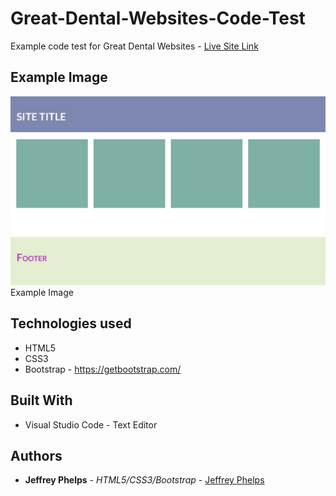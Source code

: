 # Great-Dental-Websites-Code-Test
Example code test for Great Dental Websites - [Live Site Link](https://jeffreyphelps.github.io/Great-Dental-Websites-Code-Test/)

## Example Image

![Screen shot](GDWCodeTest.jpg)
Example Image

## Technologies used
- HTML5
- CSS3
- Bootstrap - https://getbootstrap.com/

## Built With

* Visual Studio Code - Text Editor

## Authors

* **Jeffrey Phelps** - *HTML5/CSS3/Bootstrap* - [Jeffrey Phelps](https://github.com/JeffreyPhelps)

